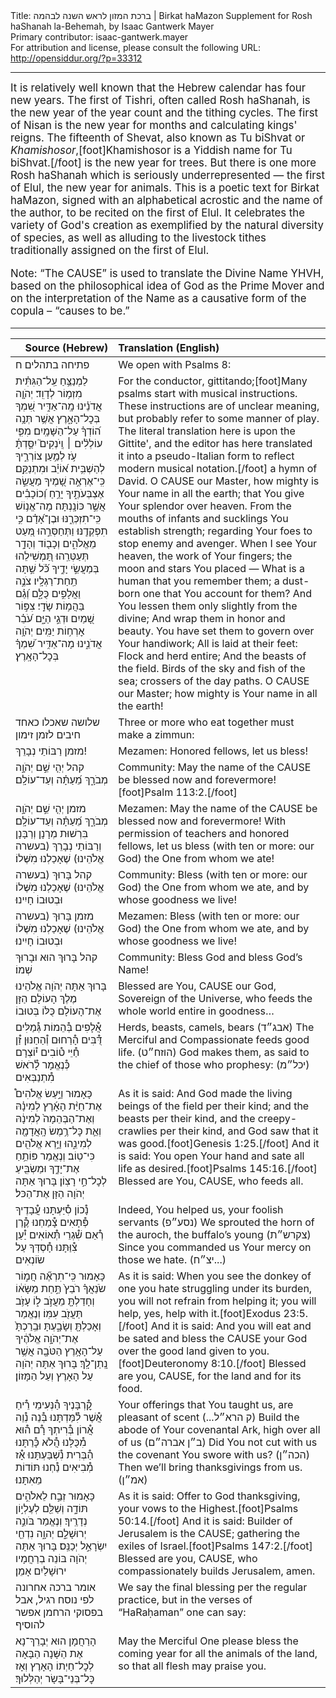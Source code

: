 <html>
<head></head>
<body>
Title: ברכת המזון לראש השנה לבהמה | Birkat haMazon Supplement for Rosh haShanah la-Behemah, by Isaac Gantwerk Mayer<br />
Primary contributor: isaac-gantwerk.mayer<br />
For attribution and license, please consult the following URL: <a href="http://opensiddur.org/?p=33312">http://opensiddur.org/?p=33312</a>
<p />
<hr />

<div class="english" style="font-size: 1.2em;">
It is relatively well known that the Hebrew calendar has four new years. The first of Tishri, often called Rosh haShanah, is the new year of the year count and the tithing cycles. The first of Nisan is the new year for months and calculating kings' reigns. The fifteenth of Shevat, also known as Tu biShvat or <em>Khamishosor</em>,[foot]Khamishosor is a Yiddish name for Tu biShvat.[/foot] is the new year for trees. But there is one more Rosh haShanah which is seriously underrepresented — the first of Elul, the new year for animals. This is a poetic text for Birkat haMazon, signed with an alphabetical acrostic and the name of the author, to be recited on the first of Elul. It celebrates the variety of God's creation as exemplified by the natural diversity of species, as well as alluding to the livestock tithes traditionally assigned on the first of Elul.

Note: “The CAUSE” is used to translate the Divine Name YHVH, based on the philosophical idea of God as the Prime Mover and on the interpretation of the Name as a causative form of the copula – “causes to be.”
</div>

<hr />

<table style="margin-left: auto;margin-right: auto;" class="draggable">
<thead><tr><th id="x" style="text-align: right;">Source (Hebrew)</th><th style="text-align: left;">Translation (English)</th></tr></thead>
<tbody>
<tr><td style="vertical-align:top;">
<div class="liturgy"><span lang="he">
<span class="instruction">פתיחה בתהלים ח</span>
</span></div></td>
 
<td style="vertical-align:top;">
<div class="english">
<span class="instruction">We open with Psalms 8:</span>
</div></td></tr>


<tr><td style="vertical-align:top;">
<div class="liturgy"><span lang="he">
לַמְנַצֵּ֥חַ עַֽל־הַגִּתִּ֗ית 
מִזְמ֥וֹר לְדָוִֽד׃
יְהֹוָ֤ה אֲדֹנֵ֗ינוּ מָֽה־אַדִּ֣יר שִׁ֭מְךָ בְּכׇל־הָאָ֑רֶץ
 אֲשֶׁ֥ר תְּנָ֥ה ה֝וֹדְךָ֗ עַל־הַשָּׁמָֽיִם׃
מִפִּ֤י עוֹלְלִ֨ים ׀ וְֽיֹנְקִים֮ יִסַּ֢דְתָּ֫ עֹ֥ז לְמַ֥עַן צוֹרְרֶ֑יךָ 
לְהַשְׁבִּ֥ית א֝וֹיֵ֗ב וּמִתְנַקֵּֽם׃
כִּֽי־אֶרְאֶ֣ה שָׁ֭מֶיךָ מַעֲשֵׂ֣ה אֶצְבְּעֹתֶ֑יךָ 
יָרֵ֥חַ וְ֝כוֹכָבִ֗ים אֲשֶׁ֣ר כּוֹנָֽנְתָּה׃
מָה־אֱנ֥וֹשׁ כִּֽי־תִזְכְּרֶ֑נּוּ 
וּבֶן־אָ֝דָ֗ם כִּ֣י תִפְקְדֶֽנּוּ׃
וַתְּחַסְּרֵ֣הוּ מְּ֭עַט מֵאֱלֹהִ֑ים 
וְכָב֖וֹד וְהָדָ֣ר תְּעַטְּרֵֽהוּ׃
תַּ֭מְשִׁילֵהוּ בְּמַעֲשֵׂ֣י יָדֶ֑יךָ 
כֹּ֗֝ל שַׁ֣תָּה תַֽחַת־רַגְלָֽיו׃
צֹנֶ֣ה וַאֲלָפִ֣ים כֻּלָּ֑ם 
וְ֝גַ֗ם בַּהֲמ֥וֹת שָׂדָֽי׃
צִפּ֣וֹר שָׁ֭מַיִם וּדְגֵ֣י הַיָּ֑ם 
עֹ֝בֵ֗ר אׇרְח֥וֹת יַמִּֽים׃
יְהֹוָ֥ה אֲדֹנֵ֑ינוּ
מָה־אַדִּ֥יר שִׁ֝מְךָ֗ בְּכׇל־הָאָֽרֶץ׃
</span></div></td>
 
<td style="vertical-align:top;">
<div class="english">
For the conductor, gittitando;[foot]Many psalms start with musical instructions. These instructions are of unclear meaning, but probably refer to some manner of play. The literal translation here is upon the Gittite', and the editor has here translated it into a pseudo-Italian form to reflect modern musical notation.[/foot]
a hymn of David.
O CAUSE our Master, how mighty is Your name in all the earth; 
that You give Your splendor over heaven. 
From the mouths of infants and sucklings You establish strength; 
regarding Your foes to stop enemy and avenger.
When I see Your heaven, the work of Your fingers;
the moon and stars You placed — 
What is a human that you remember them;
a dust-born one that You account for them?
And You lessen them only slightly from the divine; 
	And wrap them in honor and beauty.
You have set them to govern over Your handiwork;
	All is laid at their feet:
Flock and herd entire; 
	And the beasts of the field.
Birds of the sky and fish of the sea; 
crossers of the day paths. 
O CAUSE our Master;
how mighty is Your name in all the earth!
</div></td></tr>


<tr><td style="vertical-align:top;">
<div class="liturgy"><span lang="he">
<span class="instruction">שלושה שאכלו כאחד חיבים לזמן זימון</span>
</span></div></td>
 
<td style="vertical-align:top;">
<div class="english">
<span class="instruction">Three or more who eat together must make a zimmun:</span>
</div></td></tr>


<tr><td style="vertical-align:top;">
<div class="liturgy"><span lang="he">
<span class="instruction">מזמן</span>	רַבּוֹתַי נְבָרֵךְ! 
</span></div></td>
 
<td style="vertical-align:top;">
<div class="english">
<span class="instruction">Mezamen:</span>	Honored fellows, let us bless!
</div></td></tr>


<tr><td style="vertical-align:top;">
<div class="liturgy"><span lang="he">
<span class="instruction">קהל</span>	יְהִ֤י שֵׁ֣ם יְהֹוָ֣ה מְבֹרָ֑ךְ מֵ֝עַתָּ֗ה וְעַד־עוֹלָֽם׃
</span></div></td>
 
<td style="vertical-align:top;">
<div class="english">
<span class="instruction">Community:</span>	May the name of the CAUSE be blessed now and forevermore![foot]Psalm 113:2.[/foot]
</div></td></tr>


<tr><td style="vertical-align:top;">
<div class="liturgy"><span lang="he">
<span class="instruction">מזמן</span>	יְהִ֤י שֵׁ֣ם יְהֹוָ֣ה מְבֹרָ֑ךְ מֵ֝עַתָּ֗ה וְעַד־עוֹלָֽם׃ 
בִּרְשׁוּת מְרָנָן וְרַבָּנָן וְרַבּוֹתַי 
נְבָרֵךְ (<span class="instruction">בעשרה</span> אֱלֹהֵינוּ) 
שֶׁאָכַלְנוּ מִשֶּׁלוֹ׃ 
</span></div></td>
 
<td style="vertical-align:top;">
<div class="english">
<span class="instruction">Mezamen:</span>	May the name of the CAUSE be blessed now and forevermore!
With permission of teachers and honored fellows, 
let us bless (<span class="instruction">with ten or more:</span> our God) 
the One from whom we ate! 
</div></td></tr>


<tr><td style="vertical-align:top;">
<div class="liturgy"><span lang="he">
<span class="instruction">קהל</span>	בָּרוּךְ (<span class="instruction">בעשרה</span> אֱלֹהֵינוּ) 
שֶׁאָכַלְנוּ מִשֶּׁלוֹ 
וּבְטוּבוֹ חָיִינוּ׃
</span></div></td>
 
<td style="vertical-align:top;">
<div class="english">
<span class="instruction">Community:</span>	Bless (<span class="instruction">with ten or more:</span> our God) 
the One from whom we ate, 
and by whose goodness we live!
</div></td></tr>


<tr><td style="vertical-align:top;">
<div class="liturgy"><span lang="he">
<span class="instruction">מזמן</span>	בָּרוּךְ (<span class="instruction">בעשרה</span> אֱלֹהֵינוּ)
שֶׁאָכַלְנוּ מִשֶּׁלוֹ 
וּבְטוּבוֹ חָיִינוּ׃
</span></div></td>
 
<td style="vertical-align:top;">
<div class="english">
<span class="instruction">Mezamen:</span>	Bless (<span class="instruction">with ten or more:</span> our God) 
the One from whom we ate, 
and by whose goodness we live!
</div></td></tr>


<tr><td style="vertical-align:top;">
<div class="liturgy"><span lang="he">
<span class="instruction">קהל</span>	בָּרוּךְ הוּא וּבָרוּךְ שְׁמוֹ׃
</span></div></td>
 
<td style="vertical-align:top;">
<div class="english">
<span class="instruction">Community:</span>	Bless God and bless God’s Name!
</div></td></tr>


<tr><td style="vertical-align:top;">
<div class="liturgy"><span lang="he">
בָּרוּךְ אַתָּה 
יְהֹוָה אֱלֹהֵינוּ
מֶלֶךְ הָעוֹלָם 
הַזָּן אֶת־הָעוֹלָם כֻּלּוֹ בְּטוּבוֹ
</span></div></td>
 
<td style="vertical-align:top;">
<div class="english">
Blessed are You, 
CAUSE our God, 
Sovereign of the Universe, 
who feeds the whole world entire in goodness…
</div></td></tr>


<tr><td style="vertical-align:top;">
<div class="liturgy"><span lang="he">
אֲ֯לָפִים בְּ֯הֵמוֹת גְּ֯מַלִּים דֻּ֯בִּים 
הָ֯רַחוּם וְ֯הַחַנּוּן זַ֯ן חַ֯יֵּי ט֯וֹבִים
י֯וֹצְרָם כְּ֯נֶאֱמָר לָ֯רֹאשׁ מִ֯תְנַבְּאִים
</span></div></td>
 
<td style="vertical-align:top;">
<div class="english">
		Herds, beasts, camels, bears 						<span class="hebrew">(אבג״ד)</span>
		The Merciful and Compassionate feeds good life. 			<span class="hebrew">(הוזח״ט)</span>
		God makes them, as said to the chief of those who prophesy:	 <span class="hebrew">(יכל״מ)</span>
</div></td></tr>


<tr><td style="vertical-align:top;">
<div class="liturgy"><span lang="he">
כָּאָמוּר		
וַיַּ֣עַשׂ אֱלֹהִים֩ אֶת־חַיַּ֨ת הָאָ֜רֶץ לְמִינָ֗הּ 
וְאֶת־הַבְּהֵמָה֙ לְמִינָ֔הּ 
וְאֵ֛ת כׇּל־רֶ֥מֶשׂ
הָֽאֲדָמָ֖ה לְמִינֵ֑הוּ וַיַּ֥רְא אֱלֹהִ֖ים כִּי־טֽוֹב׃ 
וְנֶאֱמַר		פּוֹתֵ֥חַ אֶת־יָדֶ֑ךָ 
וּמַשְׂבִּ֖יעַ לְכׇל־חַ֣י רָצֽוֹן׃
בָּרוּךְ אַתָּה יְהֹוָה הַזָּן אֶת־הַכּל׃
</span></div></td>
 
<td style="vertical-align:top;">
<div class="english">
As it is said:	
And God made the living beings of the field per their kind; 
and the beasts per their kind, 
and the creepy-crawlies per their kind, 
and God saw that it was good.[foot]Genesis 1:25.[/foot]
And it is said:	You open Your hand 
and sate all life as desired.[foot]Psalms 145:16.[/foot]
Blessed are You, CAUSE, who feeds all.
</div></td></tr>


<tr><td style="vertical-align:top;">
<div class="liturgy"><span lang="he">
נָ֯כוֹן סִ֯יַּעְתָּנוּ עֲ֯בָדֶיךָ פְּ֯תָאִים
צָ֯מַחְנוּ קֶ֯רֶן רְ֯אֵם שִׁ֯גְרֵי תְּ֯אוֹאִים
יַ֯עַן צִ֯וַּתָּנוּ חָ֯סְדְּךָ עַל שׂוֹנְאִים
</span></div></td>
 
<td style="vertical-align:top;">
<div class="english">
		Indeed, You helped us, your foolish servants 			<span class="hebrew">(נסע״פ)</span>
		We sprouted the horn of the auroch, the buffalo’s young		<span class="hebrew">(צקרש״ת)</span>
		Since you commanded us Your mercy on those we hate.		<span class="hebrew">(יצ״ח...)</span>
</div></td></tr>


<tr><td style="vertical-align:top;">
<div class="liturgy"><span lang="he">
כָּאָמוּר		
כִּֽי־תִרְאֶ֞ה חֲמ֣וֹר שֹׂנַאֲךָ֗ רֹבֵץ֙ תַּ֣חַת מַשָּׂא֔וֹ 
וְחָדַלְתָּ֖ מֵעֲזֹ֣ב ל֑וֹ 
עָזֹ֥ב תַּעֲזֹ֖ב עִמּֽוֹ׃ 
וְנֶאֱמַר		וְאָכַלְתָּ֖ 
וְשָׂבָ֑עְתָּ 
וּבֵֽרַכְתָּ֙ אֶת־יְהֹוָ֣ה אֱלֹהֶ֔יךָ
עַל־הָאָ֥רֶץ הַטֹּבָ֖ה אֲשֶׁ֥ר נָֽתַן־לָֽךְ׃
בָּרוּךְ אַתָּה יְהֹוָה 
עַל הָאָרֶץ וְעַל הַמָּזוֹן׃
</span></div></td>
 
<td style="vertical-align:top;">
<div class="english">
As it is said:	
When you see the donkey of one you hate struggling under its burden, 
you will not refrain from helping it; 
you will help, yes, help with it.[foot]Exodus 23:5.[/foot]
And it is said:	And you will eat 
and be sated 
and bless the CAUSE your God 
over the good land given to you.[foot]Deuteronomy 8:10.[/foot]
Blessed are you, CAUSE, 
for the land and for its food.
</div></td></tr>


<tr><td style="vertical-align:top;">
<div class="liturgy"><span lang="he">
קׇ֯רְבָּנֶיךָ הַ֯נְּעִימֵי רֵ֯יחַ אֲ֯שֶׁר לִ֯מַּדְתָּנוּ
בְּ֯נֵה נְ֯וֵה אֲ֯רוֹן בְּ֯רִיתְךָ רָ֯ם ה֯וּא מִ֯כֻּלָּנוּ
הֲ֯לֹא כָּ֯רַתָּנוּ הַ֯בְּרִית נִ֯שְׁבַּעְתָּנוּ 
אָ֯ז מְ֯בִיאִים נַ֯חְנוּ תּוֹדוֹת מֵאִתָּנוּ׃
</span></div></td>
 
<td style="vertical-align:top;">
<div class="english">
		Your offerings that You taught us, are pleasant of scent 		<span class="hebrew">(...ק הרא״ל)</span>
		Build the abode of Your covenantal Ark, high over all of us	<span class="hebrew">(ב״ן אברה״ם)</span>
		Did You not cut with us the covenant You swore with us?		<span class="hebrew">(הכה״ן)</span>
		Then we’ll bring thanksgivings from us.				<span class="hebrew">(אמ״ן)</span>
</div></td></tr>


<tr><td style="vertical-align:top;">
<div class="liturgy"><span lang="he">
כָּאָמוּר
זְבַ֣ח לֵאלֹהִ֣ים תּוֹדָ֑ה 
וְשַׁלֵּ֖ם לְעֶלְי֣וֹן נְדָרֶֽיךָ׃
וְנֶאֱמַר
בֹּונֵ֣ה יְרוּשָׁלִַ֣ם יְהוָ֑ה 
נִדְחֵ֖י יִשְׂרָאֵ֣ל יְכַנֵּֽס׃
בָּרוּךְ אַתָּה יְהֹוָה
 בּוֹנֵה בְרַחֲמָיו ירוּשָׁלַיִם 
 אָמֵן׃
</span></div></td>
 
<td style="vertical-align:top;">
<div class="english">
As it is said:	
Offer to God thanksgiving, 
your vows to the Highest.[foot]Psalms 50:14.[/foot]
And it is said:	
Builder of Jerusalem is the CAUSE; 
gathering the exiles of Israel.[foot]Psalms 147:2.[/foot]
Blessed are you, CAUSE, 
who compassionately builds Jerusalem, 
amen.
</div></td></tr>


<tr><td style="vertical-align:top;">
<div class="liturgy"><span lang="he">
</span>אומר ברכה אחרונה לפי נוסח רגיל, אבל בפסוקי הרחמן אפשר להוסיף</span>
</span></div></td>
 
<td style="vertical-align:top;">
<div class="english">
</span>We say the final blessing per the regular practice, but in the verses of “HaRaḥaman” one can say:</span>
</div></td></tr>


<tr><td style="vertical-align:top;">
<div class="liturgy"><span lang="he">
הָרַחֲמָן הוּא 
יְבָרֵךְ־נָא אֶת הַשָּׁנָה הַבָּאָה לְכׇל־חַיְתוֹ הָאָרֶץ וְאָז כׇּל־בְּנֵי־בָּשָׂר יְהַלְּלוּךָ׃
</span></div></td>
 
<td style="vertical-align:top;">
<div class="english">
May the Merciful One 
please bless the coming year for all the animals of the land, so that all flesh may praise you.
</div></td></tr>
</tbody></table>
</body>
</html>